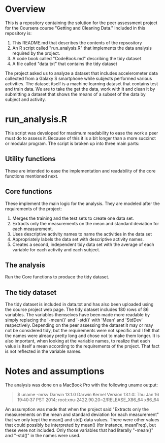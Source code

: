 # Overview
This is a repository containing the solution for the peer assessment project for the Coursera course "Getting and Cleaning Data."  Included in this repository is:

1. This README.md that describes the contents of the repsository
2. An R script called "run_analysis.R" that implements the data analysis required by the project.
3. A code book called "CodeBook.md" describing the tidy dataset
4. A file called "data.txt" that contains the tidy dataset

The project asked us to analyze a dataset that includes accelerometer data collected from a Galaxy S smartphone while subjects performed various activities.  The dataset itself is a machine learning dataset that contains test and train data.  We are to take the get the data, work with it and clean it by submitting a dataset that shows the means of a subset of the data by subject and activity.

# run_analysis.R
This script was developed for maximum readability to ease the work a peer must do to assess it.  Because of this it is a bit longer than a more succinct or modular program.  The script is broken up into three main parts:

## Utility functions

These are intended to ease the implementation and readability of the core functions mentioned next.

## Core functions

These implement the main logic for the analysis.  They are modeled after the requirements of the project:

1. Merges the training and the test sets to create one data set.
2. Extracts only the measurements on the mean and standard deviation for each measurement.
3. Uses descriptive activity names to name the activities in the data set
4. Appropriately labels the data set with descriptive activity names.
5. Creates a second, independent tidy data set with the average of each variable for each activity and each subject.

## The analysis

Run the Core functions to produce the tidy dataset.

## The tidy dataset

The tidy dataset is included in data.txt and has also been uploaded using the course project web page.  The tidy dataset includes 180 rows of 86 variables.  The variables themselves have been made more readable by simply replacing the '-mean()' and '-std()' with 'Mean' and 'StdDev' respectively.  Depending on the peer assessing the dataset it may or may not be considered tidy, but the requirements were not specific and I felt that the names were already pretty long and chose not to make them longer.  It is also important, when looking at the variable names, to realize that each value is itself a mean according to the requirements of the project.  That fact is not reflected in the variable names.

# Notes and assumptions

The analysis was done on a MacBook Pro with the following uname output:

> $ uname -mrsv
> Darwin 13.1.0 Darwin Kernel Version 13.1.0: Thu Jan 16 19:40:37 PST 2014; root:xnu-2422.90.20~2/RELEASE_X86_64 x86_64

An assumption was made that when the project said "Extracts only the measurements on the mean and standard deviation for each measurement" that we only kept the mean() and std() data values.  There were other values that could possibly be interpreted by mean() (for instance, meanFreq), but these were not included.  Only those variables that had literally "-mean()" and "-std()" in the names were used.